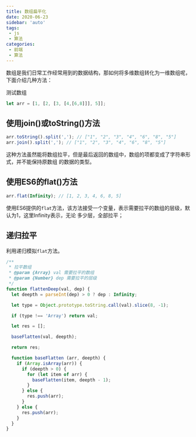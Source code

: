 ```yaml
---
title: 数组扁平化
date: 2020-06-23
sidebar: 'auto'
tags:
 - js 
 - 算法
categories:
 - 前端
 - 算法
---
```


数组是我们日常工作经常用到的数据结构，那如何将多维数组转化为一维数组呢，下面介绍几种方法：

测试数组
```js
let arr = [1, [2, [3, [4,[6,8]]], 5]];
```

## 使用join()或toString()方法
```js
arr.toString().split(','); // ["1", "2", "3", "4", "6", "8", "5"]
arr.join().split(','); // ["1", "2", "3", "4", "6", "8", "5"]
```
这种方法虽然能将数组拉平，但是最后返回的数组中，数组的项都变成了字符串形式，并不能保持原数组
的数据的类型。
## 使用ES6的flat()方法
```js
arr.flat(Infinity); // [1, 2, 3, 4, 6, 8, 5]
```
使用ES6提供的```flat```方法，该方法接受一个变量，表示需要拉平的数组的层级，默认为1，这里Infinity表示，无论
多少层，全部拉平；
## 递归拉平
利用递归模拟```flat```方法。
```js
/**
 * 拉平数组
 * @param {Array} val 需要拉平的数组 
 * @param {Number} dep 需要拉平的层级
 */
function flattenDeep(val, dep) {
  let deepth = parseInt(dep) > 0 ? dep : Infinity;

  let type = Object.prototype.toString.call(val).slice(8, -1);

  if (type !== 'Array') return val;

  let res = [];

  baseFlatten(val, deepth);

  return res;

  function baseFlatten (arr, deepth) {
    if (Array.isArray(arr)) {
      if (deepth > 0) {
        for (let item of arr) {
          baseFlatten(item, deepth - 1);
        }
      } else {
        res.push(arr);
      }
    } else {
      res.push(arr);
    }
  }
}
```